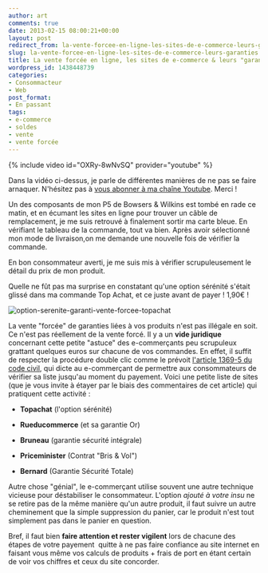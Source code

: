 ```yaml
---
author: art
comments: true
date: 2013-02-15 08:00:21+00:00
layout: post
redirect_from: la-vente-forcee-en-ligne-les-sites-de-e-commerce-leurs-garanties/
slug: la-vente-forcee-en-ligne-les-sites-de-e-commerce-leurs-garanties
title: La vente forcée en ligne, les sites de e-commerce & leurs "garanties"
wordpress_id: 1438448739
categories:
- Consommacteur
- Web
post_format:
- En passant
tags:
- e-commerce
- soldes
- vente
- vente forcée
---
```


{% include video id="OXRy-8wNvSQ" provider="youtube" %}

Dans la vidéo ci-dessus, je parle de différentes manières de ne pas se faire arnaquer.  N'hésitez pas à [vous abonner à ma chaîne Youtube](https://www.youtube.com/user/lacostearthur?sub_confirmation=1). Merci !

Un des composants de mon P5 de Bowsers & Wilkins est tombé en rade ce matin, et en écumant les sites en ligne pour trouver un câble de remplacement, je me suis retrouvé à finalement sortir ma carte bleue. En vérifiant le tableau de la commande, tout va bien. Après avoir sélectionné mon mode de livraison,on me demande une nouvelle fois de vérifier la commande.<!-- more -->

En bon consommateur averti, je me suis mis à vérifier scrupuleusement le détail du prix de mon produit.

Quelle ne fût pas ma surprise en constatant qu'une option sérénité s'était glissé dans ma commande Top Achat, et ce juste avant de payer ! 1,90€ !

![option-serenite-garanti-vente-forcee-topachat](https://static.irz.fr/2013/01/option-serenite-garanti-vente-forcee-topachat.png)

La vente "forcée" de garanties liées à vos produits n'est pas illégale en soit. Ce n'est pas réellement de la vente forcé. Il y a un **vide juridique** concernant cette petite "astuce" des e-commerçants peu scrupuleux grattant quelques euros sur chacune de vos commandes. En effet, il suffit de respecter la procédure double clic comme le prévoit [l'article 1369-5 du code civil](http://www.legifrance.gouv.fr/affichCodeArticle.do;jsessionid=8D0E0CB32836E5EEBEAC9E0832E669FF.tpdjo16v_3?idArticle=LEGIARTI000006438595&cidTexte=LEGITEXT000006070721), qui dicte au e-commerçant de permettre aux consommateurs de vérifier sa liste jusqu'au moment du payement. Voici une petite liste de sites (que je vous invite à étayer par le biais des commentaires de cet article) qui pratiquent cette activité :





  * **Topachat** (l'option sérénité)


  * **Rueducommerce** (et sa garantie Or)


  * **Bruneau** (garantie sécurité intégrale)


  * **Priceminister** (Contrat "Bris & Vol")


  * **Bernard** (Garantie Sécurité Totale)



Autre chose "génial", le e-commerçant utilise souvent une autre technique vicieuse pour déstabiliser le consommateur. L'option _ajouté à votre insu_ ne se retire pas de la même manière qu'un autre produit, il faut suivre un autre cheminement que la simple suppression du panier, car le produit n'est tout simplement pas dans le panier en question.

Bref, il faut bien **faire attention et rester vigilent** lors de chacune des étapes de votre payement  quitte à ne pas faire confiance au site internet en faisant vous même vos calculs de produits + frais de port en étant certain de voir vos chiffres et ceux du site concorder.
